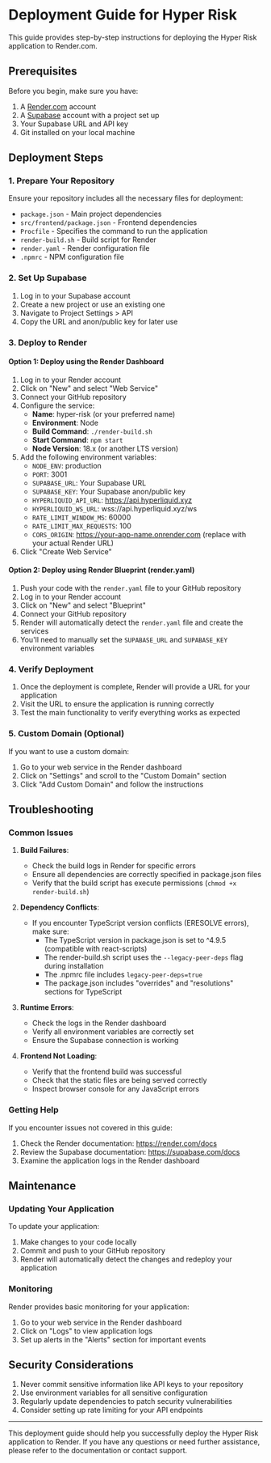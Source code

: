 # Deployment Guide for Hyper Risk

This guide provides step-by-step instructions for deploying the Hyper Risk application to Render.com.

## Prerequisites

Before you begin, make sure you have:

1. A [Render.com](https://render.com) account
2. A [Supabase](https://supabase.com) account with a project set up
3. Your Supabase URL and API key
4. Git installed on your local machine

## Deployment Steps

### 1. Prepare Your Repository

Ensure your repository includes all the necessary files for deployment:

- `package.json` - Main project dependencies
- `src/frontend/package.json` - Frontend dependencies
- `Procfile` - Specifies the command to run the application
- `render-build.sh` - Build script for Render
- `render.yaml` - Render configuration file
- `.npmrc` - NPM configuration file

### 2. Set Up Supabase

1. Log in to your Supabase account
2. Create a new project or use an existing one
3. Navigate to Project Settings > API
4. Copy the URL and anon/public key for later use

### 3. Deploy to Render

#### Option 1: Deploy using the Render Dashboard

1. Log in to your Render account
2. Click on "New" and select "Web Service"
3. Connect your GitHub repository
4. Configure the service:
   - **Name**: hyper-risk (or your preferred name)
   - **Environment**: Node
   - **Build Command**: `./render-build.sh`
   - **Start Command**: `npm start`
   - **Node Version**: 18.x (or another LTS version)
5. Add the following environment variables:
   - `NODE_ENV`: production
   - `PORT`: 3001
   - `SUPABASE_URL`: Your Supabase URL
   - `SUPABASE_KEY`: Your Supabase anon/public key
   - `HYPERLIQUID_API_URL`: https://api.hyperliquid.xyz
   - `HYPERLIQUID_WS_URL`: wss://api.hyperliquid.xyz/ws
   - `RATE_LIMIT_WINDOW_MS`: 60000
   - `RATE_LIMIT_MAX_REQUESTS`: 100
   - `CORS_ORIGIN`: https://your-app-name.onrender.com (replace with your actual Render URL)
6. Click "Create Web Service"

#### Option 2: Deploy using Render Blueprint (render.yaml)

1. Push your code with the `render.yaml` file to your GitHub repository
2. Log in to your Render account
3. Click on "New" and select "Blueprint"
4. Connect your GitHub repository
5. Render will automatically detect the `render.yaml` file and create the services
6. You'll need to manually set the `SUPABASE_URL` and `SUPABASE_KEY` environment variables

### 4. Verify Deployment

1. Once the deployment is complete, Render will provide a URL for your application
2. Visit the URL to ensure the application is running correctly
3. Test the main functionality to verify everything works as expected

### 5. Custom Domain (Optional)

If you want to use a custom domain:

1. Go to your web service in the Render dashboard
2. Click on "Settings" and scroll to the "Custom Domain" section
3. Click "Add Custom Domain" and follow the instructions

## Troubleshooting

### Common Issues

1. **Build Failures**:
   - Check the build logs in Render for specific errors
   - Ensure all dependencies are correctly specified in package.json files
   - Verify that the build script has execute permissions (`chmod +x render-build.sh`)

2. **Dependency Conflicts**:
   - If you encounter TypeScript version conflicts (ERESOLVE errors), make sure:
     - The TypeScript version in package.json is set to ^4.9.5 (compatible with react-scripts)
     - The render-build.sh script uses the `--legacy-peer-deps` flag during installation
     - The .npmrc file includes `legacy-peer-deps=true`
     - The package.json includes "overrides" and "resolutions" sections for TypeScript

3. **Runtime Errors**:
   - Check the logs in the Render dashboard
   - Verify all environment variables are correctly set
   - Ensure the Supabase connection is working

4. **Frontend Not Loading**:
   - Verify that the frontend build was successful
   - Check that the static files are being served correctly
   - Inspect browser console for any JavaScript errors

### Getting Help

If you encounter issues not covered in this guide:

1. Check the Render documentation: https://render.com/docs
2. Review the Supabase documentation: https://supabase.com/docs
3. Examine the application logs in the Render dashboard

## Maintenance

### Updating Your Application

To update your application:

1. Make changes to your code locally
2. Commit and push to your GitHub repository
3. Render will automatically detect the changes and redeploy your application

### Monitoring

Render provides basic monitoring for your application:

1. Go to your web service in the Render dashboard
2. Click on "Logs" to view application logs
3. Set up alerts in the "Alerts" section for important events

## Security Considerations

1. Never commit sensitive information like API keys to your repository
2. Use environment variables for all sensitive configuration
3. Regularly update dependencies to patch security vulnerabilities
4. Consider setting up rate limiting for your API endpoints

---

This deployment guide should help you successfully deploy the Hyper Risk application to Render. If you have any questions or need further assistance, please refer to the documentation or contact support. 